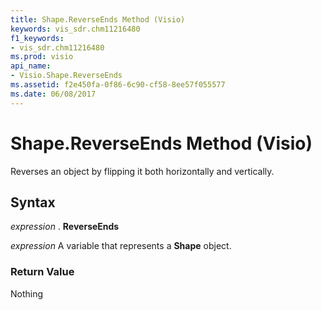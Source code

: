 ```yaml
---
title: Shape.ReverseEnds Method (Visio)
keywords: vis_sdr.chm11216480
f1_keywords:
- vis_sdr.chm11216480
ms.prod: visio
api_name:
- Visio.Shape.ReverseEnds
ms.assetid: f2e450fa-0f86-6c90-cf58-8ee57f055577
ms.date: 06/08/2017
---
```



# Shape.ReverseEnds Method (Visio)

Reverses an object by flipping it both horizontally and vertically.


## Syntax

 _expression_ . **ReverseEnds**

 _expression_ A variable that represents a **Shape** object.


### Return Value

Nothing



